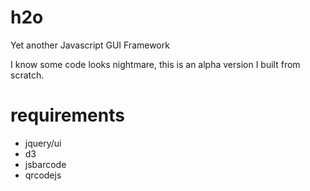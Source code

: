 # h2o
Yet another Javascript GUI Framework

I know some code looks nightmare, this is an alpha version I built from scratch.

# requirements
- jquery/ui
- d3
- jsbarcode
- qrcodejs

